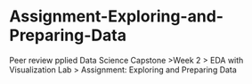 # Assignment-Exploring-and-Preparing-Data
Peer review pplied Data Science Capstone >Week 2 > EDA with Visualization Lab > Assignment: Exploring and Preparing Data

